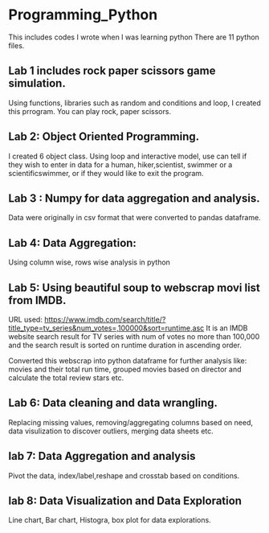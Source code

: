 # Programming_Python
This includes codes I wrote when I was learning python
There are 11 python files. 

## Lab 1  includes rock paper scissors game simulation. 
Using functions, libraries such as random and conditions and loop, I created this prrogram. You can play rock, paper scissors. 

## Lab 2: Object Oriented Programming.
 I created 6 object class. Using loop and interactive model, use can tell if they wish to enter in data for a human, hiker,scientist, swimmer or a  scientificswimmer, or if they would like to exit the program.

## Lab 3 : Numpy for data aggregation and analysis. 
Data were originally in csv format that were converted to pandas dataframe.

## Lab 4: Data Aggregation: 
Using column wise, rows wise analysis in python 

## Lab 5: Using beautiful soup to webscrap movi list from IMDB.
URL used: https://www.imdb.com/search/title/?title_type=tv_series&num_votes=,100000&sort=runtime,asc
    It is an IMDB website search result for TV series with num of votes no more than 100,000 and the search result is sorted on runtime duration in ascending order.

Converted this webscrap into python dataframe for further analysis like: movies and their total run time, grouped movies based on director and calculate the total review stars etc. 

## Lab 6: Data cleaning and data wrangling.
Replacing missing values, removing/aggregating columns based on need, data visulization to discover outliers, merging data sheets etc. 

## lab 7: Data Aggregation and analysis 
Pivot the data, index/label,reshape and crosstab based on conditions.

## lab 8: Data Visualization and Data Exploration
 Line chart, Bar chart, Histogra, box plot for data explorations. 

